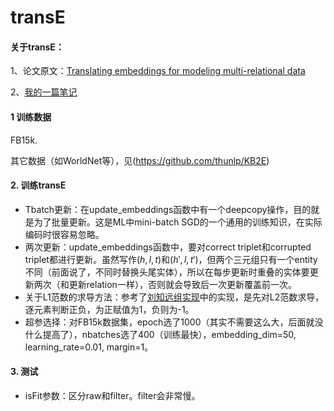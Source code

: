 # transE
#### 关于transE：

1、论文原文：[Translating embeddings for modeling multi-relational data](http://papers.nips.cc/paper/5071-translating-embeddings-for-modeling-multi-rela)

2、[我的一篇笔记](https://blog.csdn.net/shunaoxi2313/article/details/89766467)

#### 1 训练数据

FB15k. 

其它数据（如WorldNet等），见(https://github.com/thunlp/KB2E)

#### 2. 训练transE

- Tbatch更新：在update_embeddings函数中有一个deepcopy操作，目的就是为了批量更新。这是ML中mini-batch SGD的一个通用的训练知识，在实际编码时很容易忽略。
- 两次更新：update_embeddings函数中，要对correct triplet和corrupted triplet都进行更新。虽然写作$(h,l,t)$和$(h',l,t')$，但两个三元组只有一个entity不同（前面说了，不同时替换头尾实体），所以在每步更新时重叠的实体要更新两次（和更新relation一样），否则就会导致后一次更新覆盖前一次。
- 关于L1范数的求导方法：参考了[刘知远组实现](https://github.com/thunlp/KB2E)中的实现，是先对L2范数求导，逐元素判断正负，为正赋值为1，负则为-1。
- 超参选择：对FB15k数据集，epoch选了1000（其实不需要这么大，后面就没什么提高了），nbatches选了400（训练最快），embedding_dim=50, learning_rate=0.01, margin=1。


 #### 3. 测试
- isFit参数：区分raw和filter。filter会非常慢。

